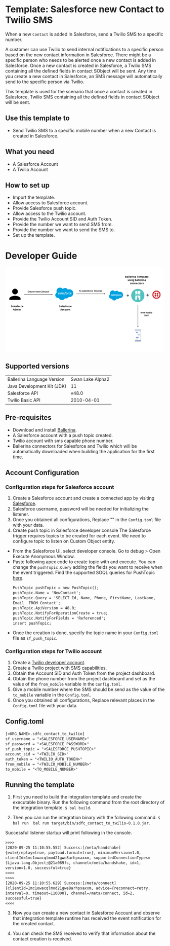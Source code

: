 # Template: Salesforce new Contact to Twilio SMS
When a new `Contact` is added in Salesforce, send a Twilio SMS to a specific number.<br>

A customer can use Twilio to send internal notifications to a specific person based on the new contact information in Salesforce. There might be a specific person who needs to be alerted once a new contact is added in Salesforce. Once a new contact is created in Salesforce, a Twilio SMS containing all the defined fields in contact SObject will be sent. Any time you create a new contact in Salesforce, an SMS message will automatically send to the specific person via Twilio.

This template is used for the scenario that once a contact is created in Salesforce, Twilio SMS containing all the 
defined fields in contact SObject will be sent.

## Use this template to
- Send Twilio SMS to a specific mobile number when a new Contact is created in Salesforce.

## What you need
- A Salesforce Account
- A Twilio Account 

## How to set up
- Import the template.
- Allow access to Salesforce account.
- Provide Salesforce push topic.
- Allow access to the Twilio account.
- Provide the Twilio Account SID and Auth Token.
- Provide the number we want to send SMS from.
- Provide the number we want to send the SMS to.
- Set up the template. 

# Developer Guide
<p align="center">
<img src="./docs/images/template_flow.png?raw=true" alt="Github-Slack Integration template overview"/>
</p>

## Supported versions
<table>
  <tr>
   <td>Ballerina Language Version
   </td>
   <td>Swan Lake Alpha2
   </td>
  </tr>
  <tr>
   <td>Java Development Kit (JDK) 
   </td>
   <td>11
   </td>
  </tr>
  <tr>
   <td>Salesforce API 
   </td>
   <td>v48.0
   </td>
  </tr>
  <tr>
   <td>Twilio Basic API
   </td>
   <td>2010-04-01
   </td>
  </tr>
</table>

## Pre-requisites
* Download and install [Ballerina](https://ballerinalang.org/downloads/).
* A Salesforce account with a push topic created.
* Twilio account with sms capable phone number.
* Ballerina connectors for Salesforce and Twilio which will be automatically downloaded when building the application for the first time.

## Account Configuration
### Configuration steps for Salesforce account
1. Create a Salesforce account and create a connected app by visiting [Salesforce](https://www.salesforce.com). 
2. Salesforce username, password will be needed for initializing the listener. 
3. Once you obtained all configurations, Replace "" in the `Config.toml` file with your data.
4. Create push topic in Salesforce developer console
  The Salesforce trigger requires topics to be created for each event. We need to configure topic to listen on Custom Object entity.
  * From the Salesforce UI, select developer console. Go to debug > Open Execute Anonymous Window. 
  * Paste following apex code to create topic with <NewContact> and execute. You can change the `pushTopic.Query` adding the fields you want to receive when the event triggered. Find the supported SOQL queries for PushTopic [here](https://developer.salesforce.com/docs/atlas.en-us.api_streaming.meta/api_streaming/supported_soql.htm).
    ```apex
    PushTopic pushTopic = new PushTopic();
    pushTopic.Name = 'NewContact';
    pushTopic.Query = 'SELECT Id, Name, Phone, FirstName, LastName, Email  FROM Contact';
    pushTopic.ApiVersion = 48.0;
    pushTopic.NotifyForOperationCreate = true;
    pushTopic.NotifyForFields = 'Referenced';
    insert pushTopic;
    ```
  * Once the creation is done, specify the topic name in your `Config.toml` file as `sf_push_topic`.

### Configuration steps for Twilio account
1. Create a [Twilio developer account](https://www.twilio.com/). 
2. Create a Twilio project with SMS capabilities.
3. Obtain the Account SID and Auth Token from the project dashboard.
4. Obtain the phone number from the project dashboard and set as the value of the `from_mobile` variable in the `Config.toml`.
5. Give a mobile number where the SMS should be send as the value of the `to_mobile` variable in the `Config.toml`.
6. Once you obtained all configurations, Replace relevant places in the `Config.toml` file with your data.

## Config.toml 
```
[<ORG_NAME>.sdfc_contact_to_twilio]
sf_username = "<SALESFORCE_USERNAME>"  
sf_password = "<SALESFORCE_PASSWORD>"  
sf_push_topic = "<SALESFORCE_PUSHTOPIC>"  
account_sid = "<TWILIO_SID>"  
auth_token = "<TWILIO_AUTH_TOKEN>"  
from_mobile = "<TWILIO_MOBILE_NUMBER>"  
to_mobile = "<TO_MOBILE_NUMBER>"  
```

## Running the template
1. First you need to build the integration template and create the executable binary. Run the following command from the root directory of the integration template. 
`$ bal build`. 

2. Then you can run the integration binary with the following command. 
`$ bal run  bal run target/bin/sdfc_contact_to_twilio-0.1.0.jar`. 

Successful listener startup will print following in the console.
```
>>>>
[2020-09-25 11:10:55.552] Success:[/meta/handshake]
{ext={replay=true, payload.format=true}, minimumVersion=1.0, clientId=1mc1owacqlmod21gwe8arhpxaxxm, supportedConnectionTypes=[Ljava.lang.Object;@21a089fc, channel=/meta/handshake, id=1, version=1.0, successful=true}
<<<<
>>>>
[2020-09-25 11:10:55.629] Success:[/meta/connect]
{clientId=1mc1owacqlmod21gwe8arhpxaxxm, advice={reconnect=retry, interval=0, timeout=110000}, channel=/meta/connect, id=2, successful=true}
<<<<
```
3. Now you can create a new contact in Salesforce Account and observe that integration template runtime has received the event notification for the created contact.

4. You can check the SMS received to verify that information about the contact creation is received. 
